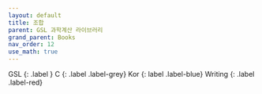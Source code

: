 ```yaml
---
layout: default
title: 조합
parent: GSL 과학계산 라이브러리
grand_parent: Books
nav_order: 12
use_math: true
---
```


GSL
{: .label }
C
{: .label .label-grey}
Kor
{: label .label-blue}
Writing
{: .label .label-red}